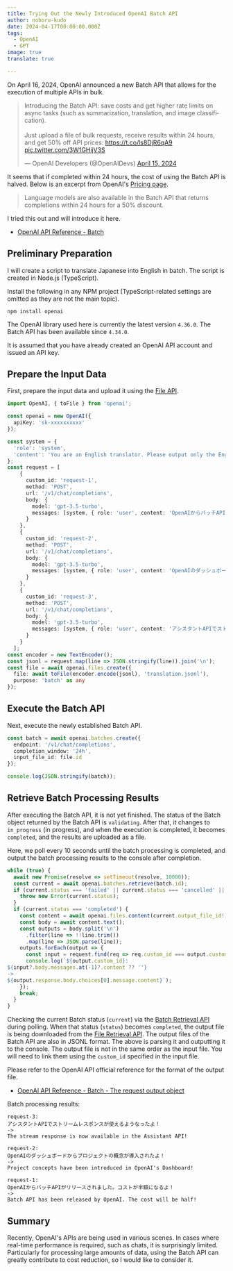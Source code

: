 ```yaml
---
title: Trying Out the Newly Introduced OpenAI Batch API
author: noboru-kudo
date: 2024-04-17T00:00:00.000Z
tags:
  - OpenAI
  - GPT
image: true
translate: true

---
```





On April 16, 2024, OpenAI announced a new Batch API that allows for the execution of multiple APIs in bulk.

<blockquote class="twitter-tweet"><p lang="en" dir="ltr">Introducing the Batch API: save costs and get higher rate limits on async tasks (such as summarization, translation, and image classification).<br><br>Just upload a file of bulk requests, receive results within 24 hours, and get 50% off API prices: <a href="https://t.co/ls8DjR6qA9">https://t.co/ls8DjR6qA9</a> <a href="https://t.co/3W1GHijV3S">pic.twitter.com/3W1GHijV3S</a></p>&mdash; OpenAI Developers (@OpenAIDevs) <a href="https://twitter.com/OpenAIDevs/status/1779922566091522492?ref_src=twsrc%5Etfw">April 15, 2024</a></blockquote> <script async src="https://platform.twitter.com/widgets.js" charset="utf-8"></script>

It seems that if completed within 24 hours, the cost of using the Batch API is halved. Below is an excerpt from OpenAI's [Pricing page](https://openai.com/pricing).

> Language models are also available in the Batch API that returns completions within 24 hours for a 50% discount.

I tried this out and will introduce it here.

- [OpenAI API Reference - Batch](https://platform.openai.com/docs/api-reference/batch)

## Preliminary Preparation

I will create a script to translate Japanese into English in batch. The script is created in Node.js (TypeScript).

Install the following in any NPM project (TypeScript-related settings are omitted as they are not the main topic).

```shell
npm install openai
```

The OpenAI library used here is currently the latest version `4.36.0`. The Batch API has been available since `4.34.0`.

It is assumed that you have already created an OpenAI API account and issued an API key.

## Prepare the Input Data

First, prepare the input data and upload it using the [File API](https://platform.openai.com/docs/api-reference/files/create).

```typescript
import OpenAI, { toFile } from 'openai';

const openai = new OpenAI({
  apiKey: 'sk-xxxxxxxxxx'
});

const system = {
  'role': 'system',
  'content': 'You are an English translator. Please output only the English translation of the given text.'
};
const request = [
    {
      custom_id: 'request-1',
      method: 'POST',
      url: '/v1/chat/completions',
      body: {
        model: 'gpt-3.5-turbo',
        messages: [system, { role: 'user', content: 'OpenAIからバッチAPIがリリースされました。コストが半額になるよ！' }]
      }
    },
    {
      custom_id: 'request-2',
      method: 'POST',
      url: '/v1/chat/completions',
      body: {
        model: 'gpt-3.5-turbo',
        messages: [system, { role: 'user', content: 'OpenAIのダッシュボードからプロジェクトの概念が導入されたよ！' }]
      }
    },
    {
      custom_id: 'request-3',
      method: 'POST',
      url: '/v1/chat/completions',
      body: {
        model: 'gpt-3.5-turbo',
        messages: [system, { role: 'user', content: 'アシスタントAPIでストリームレスポンスが使えるようなったよ！' }]
      }
    }
  ];
const encoder = new TextEncoder();
const jsonl = request.map(line => JSON.stringify(line)).join('\n');
const file = await openai.files.create({
  file: await toFile(encoder.encode(jsonl), 'translation.jsonl'),
  purpose: 'batch' as any
});
```

## Execute the Batch API

Next, execute the newly established Batch API.

```typescript
const batch = await openai.batches.create({
  endpoint: '/v1/chat/completions',
  completion_window: '24h',
  input_file_id: file.id
});

console.log(JSON.stringify(batch));
```

## Retrieve Batch Processing Results

After executing the Batch API, it is not yet finished. The status of the Batch object returned by the Batch API is `validating`. After that, it changes to `in_progress` (in progress), and when the execution is completed, it becomes `completed`, and the results are uploaded as a file.

Here, we poll every 10 seconds until the batch processing is completed, and output the batch processing results to the console after completion.

```typescript
while (true) {
  await new Promise(resolve => setTimeout(resolve, 10000));
  const current = await openai.batches.retrieve(batch.id);
  if (current.status === 'failed' || current.status === 'cancelled' || current.status === 'expired') {
    throw new Error(current.status);
  }
  if (current.status === 'completed') {
    const content = await openai.files.content(current.output_file_id!);
    const body = await content.text();
    const outputs = body.split('\n')
      .filter(line => !!line.trim())
      .map(line => JSON.parse(line));
    outputs.forEach(output => {
      const input = request.find(req => req.custom_id === output.custom_id);
      console.log(`${output.custom_id}:
${input?.body.messages.at(-1)?.content ?? ''}
->
${output.response.body.choices[0].message.content}`);
    });
    break;
  }
}
```

Checking the current Batch status (`current`) via the [Batch Retrieval API](https://platform.openai.com/docs/api-reference/batch/retrieve) during polling.
When that status (`status`) becomes `completed`, the output file is being downloaded from the [File Retrieval API](https://platform.openai.com/docs/api-reference/files/retrieve-contents).
The output files of the Batch API are also in JSONL format. The above is parsing it and outputting it to the console.
The output file is not in the same order as the input file. You will need to link them using the `custom_id` specified in the input file.

Please refer to the OpenAI API official reference for the format of the output file.

- [OpenAI API Reference - Batch - The request output object](https://platform.openai.com/docs/api-reference/batch/requestOutput)

Batch processing results:

```
request-3:
アシスタントAPIでストリームレスポンスが使えるようなったよ！
->
The stream response is now available in the Assistant API!

request-2:
OpenAIのダッシュボードからプロジェクトの概念が導入されたよ！
->
Project concepts have been introduced in OpenAI's Dashboard!

request-1:
OpenAIからバッチAPIがリリースされました。コストが半額になるよ！
->
Batch API has been released by OpenAI. The cost will be half!
```

## Summary

Recently, OpenAI's APIs are being used in various scenes. In cases where real-time performance is required, such as chats, it is surprisingly limited. Particularly for processing large amounts of data, using the Batch API can greatly contribute to cost reduction, so I would like to consider it.
